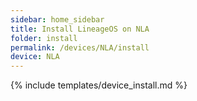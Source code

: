 ```yaml
---
sidebar: home_sidebar
title: Install LineageOS on NLA
folder: install
permalink: /devices/NLA/install
device: NLA
---
```

{% include templates/device_install.md %}
